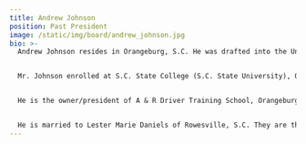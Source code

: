 ```yaml
---
title: Andrew Johnson
position: Past President
image: /static/img/board/andrew_johnson.jpg
bio: >-
  Andrew Johnson resides in Orangeburg, S.C. He was drafted into the United States Army in 1969 and served two years, including one-year tour of duty with the 1st Infantry Division and the 1st Cavalry Division in Vietnam. It was in this tour where he was awarded the Purple Heart for injuries received during combat and Bronze Star with two oak leaf clusters for heroism, and numerous other awards during this military service.


  Mr. Johnson enrolled at S.C. State College (S.C. State University), Orangeburg, S.C., in 1971, and earned a Bachelor of Science degree in Industrial Education in 1975, and a Master’s Degree in Education in 1987. He served as Platoon Leader of Operation Readiness Float Section at 163 Support Battalion, Orangeburg, S.C. and as Commander of the Headquarters/Headquarters Company, 751st Maintenance Battalion, Columbia, S.C. It was not until 1993 when he retired at the rank of Captain.


  He is the owner/president of A & R Driver Training School, Orangeburg, S.C., since 1999. He received the Outstanding Dedication and Service Award as President of SCDTSEA, and now serves as President-Elect of the association. He is currently an active member of American Driver and Traffic Safety Education Association (ADTSEA) and South East Region (SER) ADTSEA, where he served as both a member of the board of directors of ADTSEA and secretary of South East Region (SER)-ADTSEA. He is President of The Concerned Citizens of Whittaker Heights Community, Inc., and Vice Chairman of SC Department of Social Services Advisory Board.


  He is married to Lester Marie Daniels of Rowesville, S.C. They are the blessed parents of three wonderful girls: Andreaetta, Albernel and Angela, and four wonderful grandchildren (two girls and two boys). His personal hobbies including any outdoor activities particularly growing food in his personal garden and walking or riding his bicycle throughout the neighborhood; travelling both domestically and internationally; spending time with his family; and teaching people about the love of Jesus Christ.
---
```

